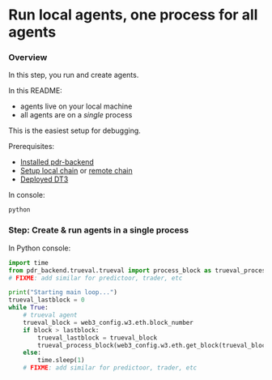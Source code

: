 <!--
Copyright 2023 Ocean Protocol Foundation
SPDX-License-Identifier: Apache-2.0
-->

# Run local agents, one process for all agents

### Overview

In this step, you run and create agents.

In this README:
- agents live on your local machine
- all agents are on a _single_ process

This is the easiest setup for debugging.

Prerequisites:
- [Installed pdr-backend](install.md)
- [Setup local chain](setup-local.md) or [remote chain](setup-remote.md)
- [Deployed DT3](deploy-dt3.md)

In console:
```console
python
```

### Step: Create & run agents in a single process

In Python console:
```python
import time
from pdr_backend.trueval.trueval import process_block as trueval_process_block
# FIXME: add similar for predictoor, trader, etc

print("Starting main loop...")
trueval_lastblock = 0
while True:
    # trueval agent
    trueval_block = web3_config.w3.eth.block_number
    if block > lastblock:
        trueval_lastblock = trueval_block
        trueval_process_block(web3_config.w3.eth.get_block(trueval_block, full_transactions=False))
    else:
        time.sleep(1)
    # FIXME: add similar for predictoor, trader, etc
```
